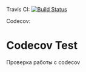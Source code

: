 Travis CI: [![Build Status](https://travis-ci.org/HankHenshaw/CodecovTest.svg?branch=master)](https://travis-ci.org/HankHenshaw/CodecovTest)

Codecov:

# Codecov Test

Проверка работы с codecov